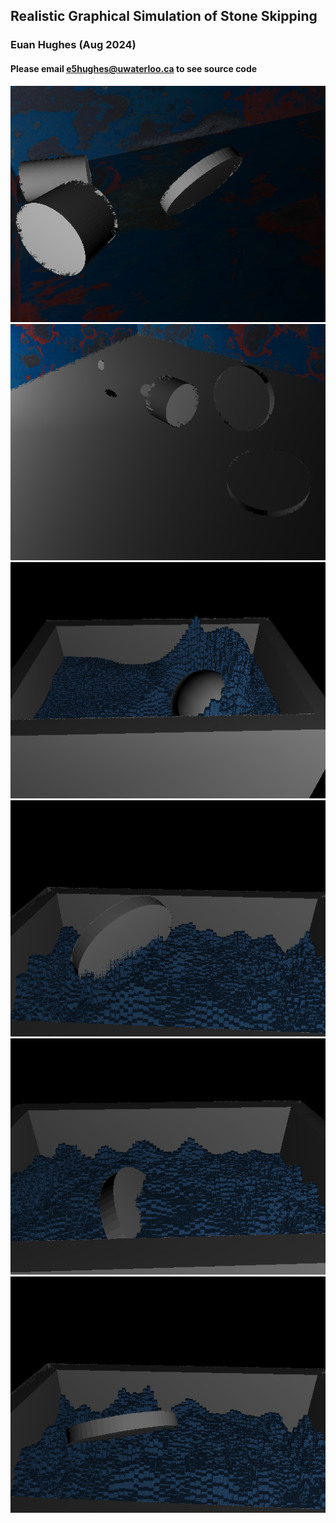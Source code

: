 ## Realistic Graphical Simulation of Stone Skipping
### Euan Hughes (Aug 2024)

#### Please email e5hughes@uwaterloo.ca to see source code

![](./screenshot3.png)
![](./screenshot4.png)
![](./screenshot5.png)
![](./screenshot6.png)
![](./screenshot7.png)
![](./screenshot8.png)
